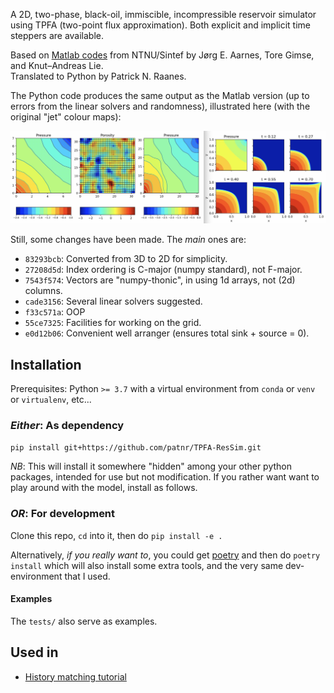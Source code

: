 A 2D, two-phase, black-oil, immiscible, incompressible
reservoir simulator
using TPFA (two-point flux approximation).
Both explicit and implicit time steppers are available.

Based on [Matlab codes](http://folk.ntnu.no/andreas/papers/ResSimMatlab.pdf)
from NTNU/Sintef by Jørg E. Aarnes, Tore Gimse, and Knut–Andreas Lie.  
Translated to Python by Patrick N. Raanes.

The Python code produces the same output as the Matlab version
(up to errors from the linear solvers and randomness),
illustrated here (with the original "jet" colour maps):

![Screenshot](collage.jpg)

Still, some changes have been made. The *main* ones are:

- `83293bcb`: Converted from 3D to 2D for simplicity.
- `27208d5d`: Index ordering is C-major (numpy standard), not F-major.
- `7543f574`: Vectors are "numpy-thonic", in using 1d arrays, not (2d) columns.
- `cade3156`: Several linear solvers suggested.
- `f33c571a`: OOP
- `55ce7325`: Facilities for working on the grid.
- `e0d12b06`: Convenient well arranger (ensures total sink + source = 0).

## Installation

Prerequisites: Python `>= 3.7` with a
virtual environment from `conda` or `venv` or `virtualenv`, etc...

### *Either*: As dependency

`pip install git+https://github.com/patnr/TPFA-ResSim.git`

*NB*: This will install it somewhere "hidden" among your other python packages,
intended for use but not modification.
If you rather want want to play around with the model, install as follows.

### *OR*: For development

Clone this repo, `cd` into it, then do `pip install -e .`

Alternatively, *if you really want to*, you could get [poetry](https://python-poetry.org/)
and then do `poetry install` which will also install some extra tools,
and the very same dev-environment that I used.

#### Examples

The `tests/` also serve as examples.

## Used in

- [History matching tutorial](https://github.com/patnr/HistoryMatching)
